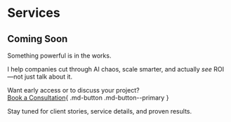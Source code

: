 # Services

## Coming Soon

Something powerful is in the works.

I help companies cut through AI chaos, scale smarter, and actually *see* ROI—not just talk about it.

Want early access or to discuss your project?  
[Book a Consultation](https://cal.com/luv-suneja){ .md-button .md-button--primary }

Stay tuned for client stories, service details, and proven results.